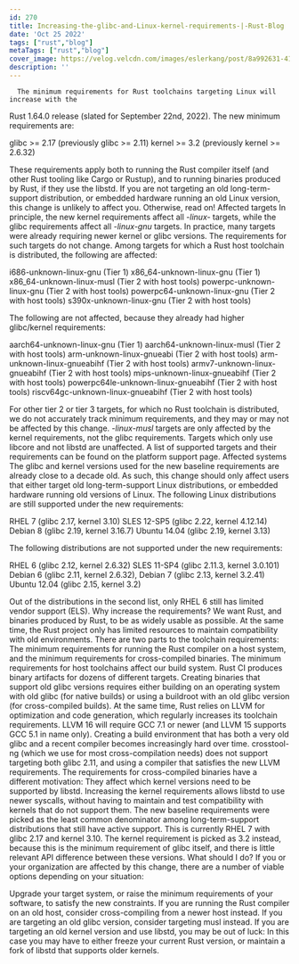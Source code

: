 ```yaml
---
id: 270
title: Increasing-the-glibc-and-Linux-kernel-requirements-|-Rust-Blog
date: 'Oct 25 2022'
tags: ["rust","blog"]
metaTags: ["rust","blog"]
cover_image: https://velog.velcdn.com/images/eslerkang/post/8a992631-4128-444f-9d54-9a354dc15984/cuddlyferris.png
description: ''
---
```



      The minimum requirements for Rust toolchains targeting Linux will increase with the
Rust 1.64.0 release (slated for September 22nd, 2022). The new minimum requirements are:

glibc >= 2.17 (previously glibc >= 2.11)
kernel >= 3.2 (previously kernel >= 2.6.32)

These requirements apply both to running the Rust compiler itself (and other Rust tooling like
Cargo or Rustup), and to running binaries produced by Rust, if they use the libstd.
If you are not targeting an old long-term-support distribution, or embedded hardware running
an old Linux version, this change is unlikely to affect you. Otherwise, read on!
Affected targets
In principle, the new kernel requirements affect all *-linux-* targets, while the glibc
requirements affect all *-linux-gnu* targets. In practice, many targets were already requiring
newer kernel or glibc versions. The requirements for such targets do not change.
Among targets for which a Rust host toolchain is distributed, the following are affected:

i686-unknown-linux-gnu (Tier 1)
x86_64-unknown-linux-gnu (Tier 1)
x86_64-unknown-linux-musl (Tier 2 with host tools)
powerpc-unknown-linux-gnu (Tier 2 with host tools)
powerpc64-unknown-linux-gnu (Tier 2 with host tools)
s390x-unknown-linux-gnu (Tier 2 with host tools)

The following are not affected, because they already had higher glibc/kernel requirements:

aarch64-unknown-linux-gnu (Tier 1)
aarch64-unknown-linux-musl (Tier 2 with host tools)
arm-unknown-linux-gnueabi (Tier 2 with host tools)
arm-unknown-linux-gnueabihf (Tier 2 with host tools)
armv7-unknown-linux-gnueabihf (Tier 2 with host tools)
mips-unknown-linux-gnueabihf (Tier 2 with host tools)
powerpc64le-unknown-linux-gnueabihf (Tier 2 with host tools)
riscv64gc-unknown-linux-gnueabihf (Tier 2 with host tools)

For other tier 2 or tier 3 targets, for which no Rust toolchain is distributed, we do not
accurately track minimum requirements, and they may or may not be affected by this change.
*-linux-musl* targets are only affected by the kernel requirements, not the glibc requirements.
Targets which only use libcore and not libstd are unaffected.
A list of supported targets and their requirements can be found on the
platform support page.
Affected systems
The glibc and kernel versions used for the new baseline requirements are already close to a decade
old. As such, this change should only affect users that either target old long-term-support Linux
distributions, or embedded hardware running old versions of Linux.
The following Linux distributions are still supported under the new requirements:

RHEL 7 (glibc 2.17, kernel 3.10)
SLES 12-SP5 (glibc 2.22, kernel 4.12.14)
Debian 8 (glibc 2.19, kernel 3.16.7)
Ubuntu 14.04 (glibc 2.19, kernel 3.13)

The following distributions are not supported under the new requirements:

RHEL 6 (glibc 2.12, kernel 2.6.32)
SLES 11-SP4 (glibc 2.11.3, kernel 3.0.101)
Debian 6 (glibc 2.11, kernel 2.6.32), Debian 7 (glibc 2.13, kernel 3.2.41)
Ubuntu 12.04 (glibc 2.15, kernel 3.2)

Out of the distributions in the second list, only RHEL 6 still has limited vendor support (ELS).
Why increase the requirements?
We want Rust, and binaries produced by Rust, to be as widely usable as possible. At the same time,
the Rust project only has limited resources to maintain compatibility with old environments.
There are two parts to the toolchain requirements: The minimum requirements for running the Rust
compiler on a host system, and the minimum requirements for cross-compiled binaries.
The minimum requirements for host toolchains affect our build system. Rust CI produces binary
artifacts for dozens of different targets. Creating binaries that support old glibc versions
requires either building on an operating system with old glibc (for native builds) or using a
buildroot with an old glibc version (for cross-compiled builds).
At the same time, Rust relies on LLVM for optimization and code generation, which regularly
increases its toolchain requirements. LLVM 16 will require GCC 7.1 or newer (and LLVM 15 supports
GCC 5.1 in name only). Creating a build environment that has both a very old glibc and a recent
compiler becomes increasingly hard over time. crosstool-ng (which we use for most cross-compilation
needs) does not support targeting both glibc 2.11, and using a compiler that satisfies the new LLVM
requirements.
The requirements for cross-compiled binaries have a different motivation: They affect which kernel
versions need to be supported by libstd. Increasing the kernel requirements allows libstd to use
newer syscalls, without having to maintain and test compatibility with kernels that do not support
them.
The new baseline requirements were picked as the least common denominator among long-term-support
distributions that still have active support. This is currently RHEL 7 with glibc 2.17 and
kernel 3.10. The kernel requirement is picked as 3.2 instead, because this is the minimum
requirement of glibc itself, and there is little relevant API difference between these versions.
What should I do?
If you or your organization are affected by this change, there are a number of viable options
depending on your situation:

Upgrade your target system, or raise the minimum requirements of your software, to satisfy the
new constraints.
If you are running the Rust compiler on an old host, consider cross-compiling from a newer host
instead.
If you are targeting an old glibc version, consider targeting musl instead.
If you are targeting an old kernel version and use libstd, you may be out of luck: In this case
you may have to either freeze your current Rust version, or maintain a fork of libstd that
supports older kernels.


    
